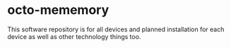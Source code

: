 # octo-mememory
This software repository is for all devices and planned installation for each device as well as other technology things too.
